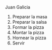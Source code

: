 Juan Galicia

1. Preparar la masa
2. Preparar la salsa
3. Formar la pizza
4. Montar la pizza
5. Hornear la pizza
6. Servir
